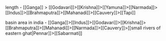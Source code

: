 length -
[[Ganga]] > [[Godavari]]>[[Krishna]]>[[Yamuna]]>[[Narmada]]>[[Indus]]>[[Brahmaputra]]>[[Mahanadi]]>[[Cauvery]]>[[Tapi]]

basin area in india - 
[[Ganga]]>[[Indus]]>[[Godavari]]>[[Krishna]]>[[Brahmaputra]]>[[Mahanadi]]>[[Narmada]]>[[Cauvery]]>[[small rivers of eastern ghat|Pennar]]>[[Sabarmati]]